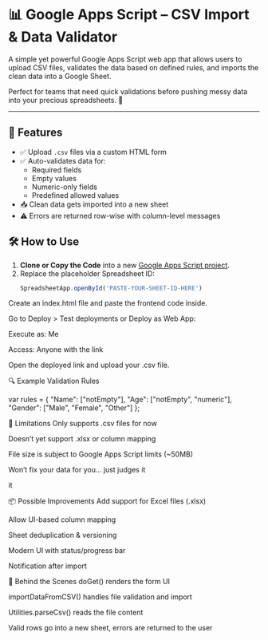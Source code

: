 # 📊 Google Apps Script – CSV Import & Data Validator

A simple yet powerful Google Apps Script web app that allows users to upload CSV files, validates the data based on defined rules, and imports the clean data into a Google Sheet.

Perfect for teams that need quick validations before pushing messy data into your precious spreadsheets. 🚀

---

## 🧰 Features

- ✅ Upload `.csv` files via a custom HTML form
- ✅ Auto-validates data for:
  - Required fields
  - Empty values
  - Numeric-only fields
  - Predefined allowed values
- 📥 Clean data gets imported into a new sheet
- ⚠️ Errors are returned row-wise with column-level messages

## 🛠️ How to Use

1. **Clone or Copy the Code** into a new [Google Apps Script project](https://script.google.com).
2. Replace the placeholder Spreadsheet ID:
   ```javascript
   SpreadsheetApp.openById('PASTE-YOUR-SHEET-ID-HERE')

Create an index.html file and paste the frontend code inside.

Go to Deploy > Test deployments or Deploy as Web App:

Execute as: Me

Access: Anyone with the link

Open the deployed link and upload your .csv file.

🔍 Example Validation Rules

var rules = {
  "Name": ["notEmpty"],
  "Age": ["notEmpty", "numeric"],
  "Gender": ["Male", "Female", "Other"]
};

🚫 Limitations
Only supports .csv files for now

Doesn’t yet support .xlsx or column mapping

File size is subject to Google Apps Script limits (~50MB)

Won’t fix your data for you... just judges it

it

📦 Possible Improvements
 Add support for Excel files (.xlsx)

 Allow UI-based column mapping

 Sheet deduplication & versioning

 Modern UI with status/progress bar

 Notification after import

🧠 Behind the Scenes
doGet() renders the form UI

importDataFromCSV() handles file validation and import

Utilities.parseCsv() reads the file content

Valid rows go into a new sheet, errors are returned to the user

